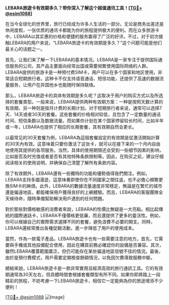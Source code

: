 **LEBARA旅遊卡有效期多久？带你深入了解这个超值通讯工具！[[TG💪+ @esim1088](https://t.me/s/esim1088)]**

在当今全球化的世界里，旅行已经成为许多人生活的一部分。无论是商务出差还是休闲度假，一张优质的通讯卡都能为你的旅程提供极大的便利。而在众多旅游卡中，LEBARA以其实惠的价格和便捷的服务赢得了广泛的好评。不过，对于初次接触LEBARA的用户来说，“LEBARA旅遊卡的有效期是多久？”这个问题可能是他们最关心的话题之一。

首先，让我们来了解一下LEBARA的基本情况。LEBARA是一家专注于提供国际通信服务的公司，其产品主要面向经常出国或需要频繁使用国际网络的人群。LEBARA提供的旅游卡是一种预付费SIM卡，用户可以在多个国家和地区使用，非常适合短期旅行者。这种卡不仅支持语音通话、短信功能，还提供了高速的数据流量服务，让用户在异国他乡也能随时保持联络。

那么，LEBARA旅遊卡的具体有效期是多久呢？这取决于用户的购买方式以及所选择的套餐类型。一般来说，LEBARA提供两种有效期方案：一种是按照天数计算的有效期，另一种则是按月计费的长期计划。对于短期旅行者来说，通常可以选择7天、14天或者30天的套餐。这些套餐的价格相对较低，且包含了一定数量的通话时间、短信条数以及数据流量。而如果你计划在某个国家停留较长时间，比如半年或一年，LEBARA也提供了相应的长期套餐，其有效期自然会更长。

以最常见的30天套餐为例，LEBARA為這個套餐設定的有效期是從激活開始計算的30天內有效。这意味着只要你激活了这张卡，就可以在接下来的一个月内自由地使用其提供的各项服务。当然，具体的使用期限还会受到一些细节因素的影响，比如是否及时充值或者是否有其他特殊条款限制等。因此，在购买之前，建议仔细阅读相关的使用说明，并确保自己清楚了解所有条款内容。

除了有效期外，LEBARA還有一些獨特的功能和優勢值得我們關注。例如，LEBARA支持多國漫遊，這意味著即使你在不同國家之間往返，也不必擔心頻繁更換SIM卡的麻煩。此外，LEBARA的數據流量速度非常穩定，無論是在繁忙的城市還是偏遠地區，都能確保用戶獲得良好的上網體驗。而且，LEBARA的客服團隊全天候待命，隨時準備幫助解決用戶遇到的任何問題。

對於那些對價格敏感的消費者來說，LEBARA的性價比無疑是一大亮點。相比起傳統的國際通話卡，LEBARA不僅價格更低廉，而且還提供了更多的靈活性。例如，你可以根據自己的實際需求選擇不同的套餐，避免浪費不必要的開支。同時，LEBARA還經常推出各種促銷活動，進一步降低了用戶的使用成本。

當然，作為一款電子產品，LEBARA旅遊卡也有一些需要注意的地方。首先，它需要與手機或其他設備配合使用，因此在購買前務必確認你的設備是否兼容。其次，雖然LEBARA覆蓋範圍廣泛，但仍可能存在某些偏遠地區信號不佳的情況。最後，由於是預付費模式，用戶需要定期檢查餘額情況，以免因欠費導致服務中斷。

總結來說，LEBARA旅遊卡是一款非常實用且經濟高效的旅行通訊工具。它的有效期通常為30天左右，但具體時間會根據套餐類型有所不同。如果你即將踏上一段精彩的旅程，不妨考慮一下LEBARA旅遊卡，相信它一定能夠為你的旅途增添不少便利！

[[TG💪+ @esim1088](https://t.me/s/esim1088) ![Image](https://i.postimg.cc/4NQfJmqS/Snipaste-2025-05-13-00-14-12.png)]